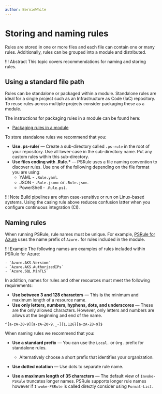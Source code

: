 ```yaml
---
author: BernieWhite
---
```


# Storing and naming rules

Rules are stored in one or more files and each file can contain one or many rules.
Additionally, rules can be grouped into a module and distributed.

!!! Abstract
    This topic covers recommendations for naming and storing rules.

## Using a standard file path

Rules can be standalone or packaged within a module.
Standalone rules are ideal for a single project such as an Infrastructure as Code (IaC) repository.
To reuse rules across multiple projects consider packaging these as a module.

The instructions for packaging rules in a module can be found here:

- [Packaging rules in a module](packaging-rules.md)

To store standalone rules we recommend that you:

- **Use .ps-rule/** &mdash; Create a sub-directory called `.ps-rule` in the root of your repository.
  Use all lower-case in the sub-directory name.
  Put any custom rules within this sub-directory.
- **Use files ending with .Rule.\*** &mdash; PSRule uses a file naming convention to discover rules.
  Use one of the following depending on the file format you are using:
  - YAML - `.Rule.yaml`.
  - JSON - `.Rule.jsonc` or `.Rule.json`.
  - PowerShell - `.Rule.ps1`.

!!! Note
    Build pipelines are often case-sensitive or run on Linux-based systems.
    Using the casing rule above reduces confusion latter when you configure continuous integration (CI).

## Naming rules

When running PSRule, rule names must be unique.
For example, [PSRule for Azure][1] uses the name prefix of `Azure.` for rules included in the module.

!!! Example
    The following names are examples of rules included within PSRule for Azure:

    - `Azure.AKS.Version`
    - `Azure.AKS.AuthorizedIPs`
    - `Azure.SQL.MinTLS`

In addition, names for rules and other resources must meet the following requirements:

- **Use between 3 and 128 characters** &mdash; This is the minimum and maximum length of a resource name.
- **Use only letters, numbers, hyphens, dots, and underscores** &mdash; These are the only allowed characters.
  However, only letters and numbers are allows at the beginning and end of the name.

```text title="Regular expression for valid resource names"
^[a-zA-Z0-9][a-zA-Z0-9._-]{1,126}[a-zA-Z0-9]$
```

When naming rules we recommend that you:

- **Use a standard prefix** &mdash; You can use the `Local.` or `Org.` prefix for standalone rules.
  - Alternatively choose a short prefix that identifies your organization.
- **Use dotted notation** &mdash; Use dots to separate rule name.
- **Use a maximum length of 35 characters** &mdash; The default view of `Invoke-PSRule` truncates longer names.
  PSRule supports longer rule names however if `Invoke-PSRule` is called directly consider using `Format-List`.

  [1]: https://aka.ms/ps-rule-azure
